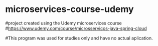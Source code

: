 # microservices-course-udemy

#project created using the Udemy microservices course
#https://www.udemy.com/course/microsservicos-java-spring-cloud

#This program was used for studies only and have no actual aplication.